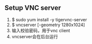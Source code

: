 ## Setup VNC server
1. $ sudo yum install -y tigervnc-server
2. $ vncserver [-geometry 1280x1024]
3. 输入校验密码，用于vnc client
4. vncserver会在后台运行

